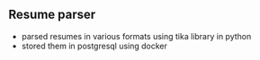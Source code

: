 ## Resume parser
* parsed resumes in various formats using tika library in python
* stored them in postgresql using docker
